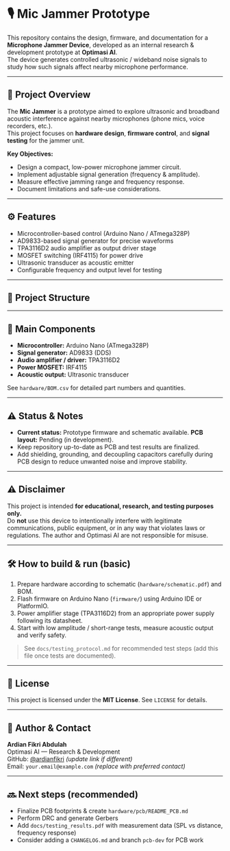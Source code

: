 # 🎙️ Mic Jammer Prototype

This repository contains the design, firmware, and documentation for a **Microphone Jammer Device**, developed as an internal research & development prototype at **Optimasi AI**.  
The device generates controlled ultrasonic / wideband noise signals to study how such signals affect nearby microphone performance.

---

## 📘 Project Overview

The **Mic Jammer** is a prototype aimed to explore ultrasonic and broadband acoustic interference against nearby microphones (phone mics, voice recorders, etc.).  
This project focuses on **hardware design**, **firmware control**, and **signal testing** for the jammer unit.

**Key Objectives:**
- Design a compact, low-power microphone jammer circuit.
- Implement adjustable signal generation (frequency & amplitude).
- Measure effective jamming range and frequency response.
- Document limitations and safe-use considerations.

---

## ⚙️ Features

- Microcontroller-based control (Arduino Nano / ATmega328P)
- AD9833-based signal generator for precise waveforms
- TPA3116D2 audio amplifier as output driver stage
- MOSFET switching (IRF4115) for power drive
- Ultrasonic transducer as acoustic emitter
- Configurable frequency and output level for testing

---

## 🧩 Project Structure


---

## 🧾 Main Components

- **Microcontroller:** Arduino Nano (ATmega328P)  
- **Signal generator:** AD9833 (DDS)  
- **Audio amplifier / driver:** TPA3116D2  
- **Power MOSFET:** IRF4115  
- **Acoustic output:** Ultrasonic transducer

See `hardware/BOM.csv` for detailed part numbers and quantities.

---

## ⚠️ Status & Notes

- **Current status:** Prototype firmware and schematic available. **PCB layout:** Pending (in development).  
- Keep repository up-to-date as PCB and test results are finalized.  
- Add shielding, grounding, and decoupling capacitors carefully during PCB design to reduce unwanted noise and improve stability.

---

## ⚠️ Disclaimer

This project is intended **for educational, research, and testing purposes only.**  
Do **not** use this device to intentionally interfere with legitimate communications, public equipment, or in any way that violates laws or regulations. The author and Optimasi AI are not responsible for misuse.

---

## 🛠️ How to build & run (basic)

1. Prepare hardware according to schematic (`hardware/schematic.pdf`) and BOM.
2. Flash firmware on Arduino Nano (`firmware/`) using Arduino IDE or PlatformIO.
3. Power amplifier stage (TPA3116D2) from an appropriate power supply following its datasheet.
4. Start with low amplitude / short-range tests, measure acoustic output and verify safety.

> See `docs/testing_protocol.md` for recommended test steps (add this file once tests are documented).

---

## 📄 License

This project is licensed under the **MIT License**. See `LICENSE` for details.

---

## 👤 Author & Contact

**Ardian Fikri Abdulah**  
Optimasi AI — Research & Development  
GitHub: [@ardianfikri](https://github.com/ardianfikri) *(update link if different)*  
Email: `your.email@example.com` *(replace with preferred contact)*

---

## 🔜 Next steps (recommended)

- Finalize PCB footprints & create `hardware/pcb/README_PCB.md`
- Perform DRC and generate Gerbers
- Add `docs/testing_results.pdf` with measurement data (SPL vs distance, frequency response)
- Consider adding a `CHANGELOG.md` and branch `pcb-dev` for PCB work
